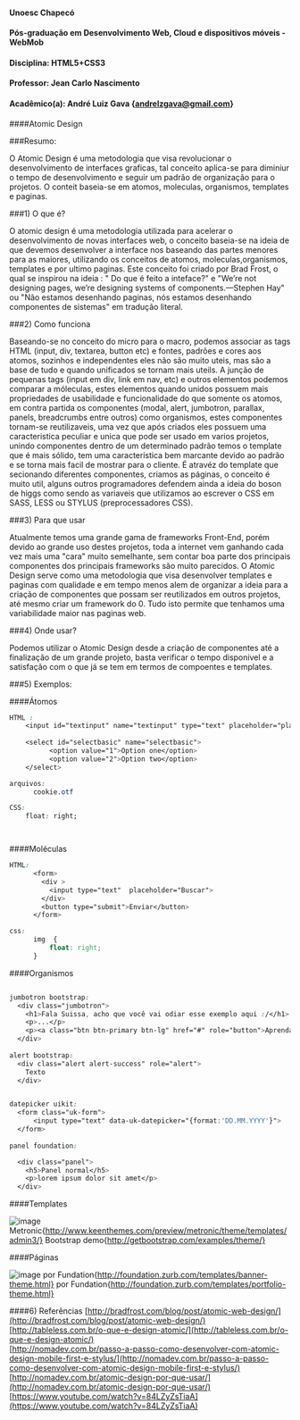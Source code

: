 
#### Unoesc Chapecó
#### Pós-graduação em Desenvolvimento Web, Cloud e dispositivos móveis - WebMob
#### Disciplina: HTML5+CSS3
#### Professor: Jean Carlo Nascimento
#### Acadêmico(a): André Luiz Gava {andrelzgava@gmail.com}
####Atomic Design


###Resumo:

O Atomic Design é uma metodologia que visa revolucionar o desenvolvimento de interfaces graficas, tal conceito aplica-se para diminiur o tempo de desenvolvimento e seguir um padrão de organização para o projetos. O conteit baseia-se em atomos, moleculas, organismos, templates e paginas.

###1) O que é?

O atomic design é uma metodologia utilizada para acelerar o desenvolvimento de novas interfaces web, o conceito baseia-se na ideia de que devemos desenvolver a interface nos baseando das partes menores para as maiores, utilizando os conceitos de atomos, moleculas,organismos, templates e por ultimo paginas. Este conceito foi criado por Brad Frost, o qual se inspirou na ideia : " Do que é feito a inteface?" e "We’re not designing pages, we’re designing systems of components.—Stephen Hay" ou "Não estamos desenhando paginas, nós estamos desenhando componentes de sistemas" em tradução literal.
 
###2) Como funciona

Baseando-se no conceito do micro para o macro, podemos associar as tags HTML (input, div, textarea, button etc) e fontes, padrões e cores aos atomos, sozinhos e independentes eles não são muito uteis, mas são a base de tudo e quando unificados se tornam mais uteils. A junção de pequenas tags (input em div, link em nav, etc) e outros elementos podemos comparar a móleculas, estes elementos quando unidos possuem mais propriedades de usabilidade e funcionalidade do que somente os atomos, em contra partida os componentes (modal, alert, jumbotron, parallax, panels, breadcrumbs entre outros) como organismos, estes componentes tornam-se reutilizaveis, uma vez que após criados eles possuem uma caracteristica peculiar e unica que pode ser usado em varios projetos, unindo componentes dentro de um determinado padrão temos o template que é mais sólido, tem uma caracteristica bem marcante devido ao padrão e se torna mais facil de mostrar para o cliente. É atravéz do template que secionando diferentes componentes, criamos as páginas, o conceito é muito util, alguns outros programadores defendem ainda a ideia do boson de higgs como sendo as variaveis  que utilizamos ao escrever o CSS em SASS, LESS ou STYLUS (preprocessadores CSS). 


###3) Para que usar

Atualmente temos uma grande gama de frameworks Front-End, porém devido ao grande uso destes projetos, toda a internet vem ganhando cada vez mais uma "cara" muito semelhante, sem contar boa parte dos principais componentes dos principais frameworks são muito parecidos. O Atomic Design serve como uma metodologia que visa desenvolver templates e paginas com qualidade e em tempo menos alem de organizar a ideia para a criação de componentes que possam ser reutilizados em outros projetos, até mesmo criar um framework do 0. Tudo isto permite que tenhamos uma variabilidade maior nas paginas web.

###4) Onde usar?

Podemos utilizar o Atomic Design desde a criação de componentes até a finalização de um grande projeto, basta verificar o tempo disponivel e a satisfação com o que já se tem em termos de compoentes e templates.

###5) Exemplos:

####Átomos
```css
HTML :
    <input id="textinput" name="textinput" type="text" placeholder="placeholder">
    
    <select id="selectbasic" name="selectbasic">
          <option value="1">Option one</option>
          <option value="2">Option two</option>
    </select>

arquivos:
      cookie.otf

CSS:
    float: right;




```
####Moléculas
```css
HTML:
      <form>
        <div >
          <input type="text"  placeholder="Buscar">
        </div>
        <button type="submit">Enviar</button>
      </form>

css:
      img  {
          float: right;
      }
```

####Organismos
```css

jumbotron bootstrap:
  <div class="jumbotron">
    <h1>Fala Suissa, acho que você vai odiar esse exemplo aqui :/</h1>
    <p>...</p>
    <p><a class="btn btn-primary btn-lg" href="#" role="button">Aprenda +</a></p>
  </div>
  
alert bootstrap:
  <div class="alert alert-success" role="alert">
    Texto
  </div>


datepicker uikit:
  <form class="uk-form">
      <input type="text" data-uk-datepicker="{format:'DD.MM.YYYY'}">
  </form>
  
panel foundation:

  <div class="panel">
    <h5>Panel normal</h5>
    <p>lorem ipsum dolor sit amet</p>
  </div>

```

####Templates

![image](https://cloud.githubusercontent.com/assets/15130723/10555515/baa9c5ac-7446-11e5-9eac-aadf05215071.png)
Metronic{http://www.keenthemes.com/preview/metronic/theme/templates/admin3/}
Bootstrap demo{http://getbootstrap.com/examples/theme/}



####Páginas


![image](https://cloud.githubusercontent.com/assets/15130723/10555516/baafe8f6-7446-11e5-9731-10cb8bd39f16.png)
por Fundation{http://foundation.zurb.com/templates/banner-theme.html}
por Fundation{http://foundation.zurb.com/templates/portfolio-theme.html}



####6) Referências
[http://bradfrost.com/blog/post/atomic-web-design/](http://bradfrost.com/blog/post/atomic-web-design/) <br/>
[http://tableless.com.br/o-que-e-design-atomic/](http://tableless.com.br/o-que-e-design-atomic/) <br/>
[http://nomadev.com.br/passo-a-passo-como-desenvolver-com-atomic-design-mobile-first-e-stylus/](http://nomadev.com.br/passo-a-passo-como-desenvolver-com-atomic-design-mobile-first-e-stylus/) <br/>
[http://nomadev.com.br/atomic-design-por-que-usar/](http://nomadev.com.br/atomic-design-por-que-usar/) <br/>
[https://www.youtube.com/watch?v=84LZyZsTiaA](https://www.youtube.com/watch?v=84LZyZsTiaA) <br/>
